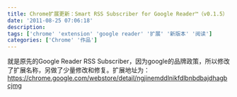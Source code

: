 ```yaml
---
title: Chrome扩展更新：Smart RSS Subscriber for Google Reader™（v0.1.5）
date: '2011-08-25 07:06:18'
description: 
tags: ['chrome' 'extension' 'google reader' '扩展' '新版本' '阅读']
categories: ['Chrome' '作品']
---
```


就是原先的Google Reader RSS Subscriber，因为google的品牌政策，所以修改了扩展名称，另做了少量修改和修复。扩展地址为：
https://chrome.google.com/webstore/detail/ngjinemddlnikfdlbnbdbajdhagbcjmg
